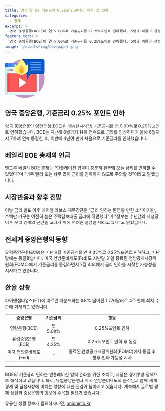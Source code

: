```yaml
---
title: 영국 연 5% 기준금리 0.25%P↓…팬데믹 이후 첫 인하
categories:
  - 경제
excerpt: >
  영국 중앙은행(BOE)이 연 5.00%로 기준금리를 0.25%포인트 인하했다. 5명의 위원이 찬성한 결정은 4년여 만에 처음이며, 금리는 2020년 이후 사상 최저 수준으로 내려갔다. BOE 총재는 인플레이션 압력이 완화되어 인하 결정을 내릴 수 있었지만, 너무 빨리나 많이 인하하지 말라고 경고했다. 금리 인하에도 레이첼 리브스 재무장관은 여전히 높은 주택담보대출 금리에 대한 우려를 표명했다. FT에 따르면 파운드화는 최저 수준에 거래되고 있다. ECB, Fed도 기준금리 동결 뒤 금리 인하 가능성을 시사 중이다.
feature_text: >
  영국 중앙은행(BOE)이 연 5.00%로 기준금리를 0.25%포인트 인하했다. 5명의 위원이 찬성한 결정은 4년여 만에 처음이며, 금리는 2020년 이후 사상 최저 수준으로 내려갔다. BOE 총재는 인플레이션 압력이 완화되어 인하 결정을 내릴 수 있었지만, 너무 빨리나 많이 인하하지 말라고 경고했다. 금리 인하에도 레이첼 리브스 재무장관은 여전히 높은 주택담보대출 금리에 대한 우려를 표명했다. FT에 따르면 파운드화는 최저 수준에 거래되고 있다. ECB, Fed도 기준금리 동결 뒤 금리 인하 가능성을 시사 중이다.
image: '/assets/img/newspaper.png'
---
```


<p><img src="/assets/img/news.png" alt="rentncar 속보" /></p>

<h2>영국 중앙은행, 기준금리 0.25% 포인트 인하</h2>

<p data-ke-size="size16">영국 중앙은행인 영란은행(BOE)이 1일(현지시간) 기준금리를 연 5.00%로 0.25%포인트 인하했습니다. BOE는 지난해 8월까지 14회 연속으로 금리를 인상하다가 올해 6월까지 7차례 연속 동결한 후, 이번에 4년여 만에 처음으로 기준금리를 인하했습니다.</p>

<h2>베일리 BOE 총재의 언급</h2>

<p data-ke-size="size16">앤드루 베일리 BOE 총재는 "인플레이션 압력이 충분히 완화돼 오늘 금리를 인하할 수 있었다"며 "너무 빨리 또는 너무 많이 금리를 인하하지 않도록 주의할 것"이라고 말했습니다.</p>

<h2>시장반응과 향후 전망</h2>

<p data-ke-size="size16">이날 금리 발표 이후 레이첼 리브스 재무장관은 "금리 인하는 환영할 만한 소식이지만, 수백만 가구는 여전히 높은 주택담보대출 금리에 직면했다"며 "정부는 수년간의 저성장 이후 우리 경제의 근간을 고치기 위해 어려운 결정을 내리고 있다"고 밝혔습니다.</p>

<h2>전세계 중앙은행의 동향</h2>

<p data-ke-size="size16">유럽중앙은행(ECB)은 지난 6월 기준금리를 연 4.25%로 0.25%포인트 인하하고, 지난달에는 동결했습니다. 미국 연방준비제도(Fed)도 지난달 31일 종료된 연방공개시장위원회(FOMC)에서 기준금리를 동결하면서 9월 회의에서 금리 인하를 시작할 가능성을 시사하고 있습니다.</p>

<h2>환율 상황</h2>

<p data-ke-size="size16">파이낸셜타임스(FT)에 따르면 파운드화는 0.8% 떨어진 1.276달러로 4주 만에 최저 수준에 거래되고 있습니다.</p>

<table>
  <tbody>
    <tr>
      <td style="text-align: center; height: 17px;"><b>중앙은행</b></td>
      <td style="text-align: center; height: 17px;"><b>기준금리</b></td>
      <td style="text-align: center; height: 17px;"><b>행동</b></td>
    </tr>
    <tr>
      <td style="text-align: center; height: 17px;">영란은행(BOE)</td>
      <td style="text-align: center; height: 17px;">연 5.00%</td>
      <td style="text-align: center; height: 17px;">0.25%포인트 인하</td>
    </tr>
    <tr>
      <td style="text-align: center; height: 17px;">유럽중앙은행(ECB)</td>
      <td style="text-align: center; height: 17px;">연 4.25%</td>
      <td style="text-align: center; height: 17px;">0.25%포인트 인하 후 동결</td>
    </tr>
    <tr>
      <td style="text-align: center; height: 17px;">미국 연방준비제도(Fed)</td>
      <td style="text-align: center; height: 17px;">-</td>
      <td style="text-align: center; height: 17px;">종료된 연방공개시장위원회(FOMC)에서 동결 후 향후 인하 가능성 시사</td>
    </tr>
  </tbody>
</table>

<hr>

<p data-ke-size="size16">BOE의 기준금리 인하는 인플레이션 압력 완화를 위한 조치로, 시장은 경기부양 정책으로 해석하고 있습니다. 특히, 유럽중앙은행과 미국 연방준비제도의 움직임과 함께 세계 경제 및 금융시장에 미치는 영향에 대한 관심이 높아지고 있습니다. 계속해서 글로벌 경제 상황과 중앙은행의 행보에 주목할 필요가 있습니다.</p>
유용한 생활 정보가 필요하시다면, <a href="https://onioninfo.kr" rel="dofollow">onioninfo.kr</a>



